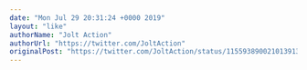 ```yaml
---
date: "Mon Jul 29 20:31:24 +0000 2019"
layout: "like"
authorName: "Jolt Action"
authorUrl: "https://twitter.com/JoltAction"
originalPost: "https://twitter.com/JoltAction/status/1155938900210139137"
---
```

